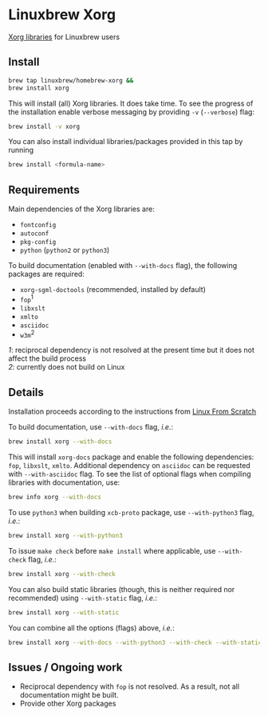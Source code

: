# Linuxbrew Xorg


[Xorg libraries](http://www.x.org/wiki/guide/client-ecosystem/) for Linuxbrew users

## Install

```bash
brew tap linuxbrew/homebrew-xorg &&
brew install xorg
```

This will install (all) Xorg libraries. It does take time. To see the progress of the installation enable verbose messaging by providing `-v` (`--verbose`) flag:

```bash
brew install -v xorg
```

You can also install individual libraries/packages  provided in this tap by running

```bash
brew install <formula-name>
```

## Requirements

Main dependencies of the Xorg libraries are:
  * `fontconfig`
  * `autoconf`
  * `pkg-config`
  * `python` (`python2` or `python3`)

To build documentation (enabled with `--with-docs` flag), the following packages are required:
  * `xorg-sgml-doctools` (recommended, installed by default)
  * `fop`<sup>1</sup> 
  * `libxslt`
  * `xmlto`
  * `asciidoc`
  * `w3m`<sup>2</sup>

*1*: reciprocal dependency is not resolved at the present time but it does not affect the build process
<br>
*2*: currently does not build on Linux

## Details

Installation proceeds according to the instructions from [Linux From Scratch](http://www.linuxfromscratch.org/blfs/view/stable/x/x7lib.html)

To build documentation, use `--with-docs` flag, _i.e._:

```bash
brew install xorg --with-docs
```

This will install `xorg-docs` package and enable the following dependencies: `fop`, `libxslt`, `xmlto`. Additional dependency on `asciidoc` can be requested with `--with-asciidoc` flag.
To see the list of optional flags when compiling libraries with documentation, use:

```bash
brew info xorg --with-docs
```

To use `python3` when building `xcb-proto` package, use `--with-python3` flag, _i.e._:

```bash
brew install xorg --with-python3
```

To issue `make check` before `make install` where applicable, use `--with-check` flag, _i.e._:

```bash
brew install xorg --with-check
```

You can also build static libraries (though, this is neither required nor recommended) using `--with-static` flag, _i.e._:

```bash
brew install xorg --with-static
```

You can combine all the options (flags) above, _i.e._:

```bash
brew install xorg --with-docs --with-python3 --with-check --with-static
```

## Issues / Ongoing work

* Reciprocal dependency with `fop` is not resolved. As a result, not all documentation might be built.
* Provide other Xorg packages 
